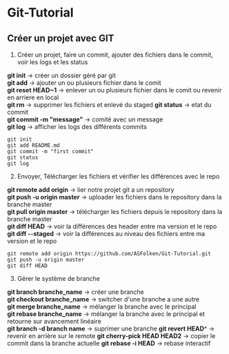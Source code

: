 ﻿# Git-Tutorial

## Créer un projet avec GIT

  1. Créer un projet, faire un commit, ajouter des fichiers dans le commit, voir les logs et les status
  
__git init__ -> créer un dossier géré par git     
__git add__ -> ajouter un ou plusieurs fichier dans le comit   
__git reset HEAD~1__ -> enlever un ou plusieurs fichier dans le comit ou revenir en arriere en local   
__git rm__ -> supprimer les fichiers et enlevé du staged 
__git status__ -> etat du commit       
__git commit -m "message"__ -> comité avec un message       
__git log__ -> afficher les logs des différents commits     

    git init
    git add README.md
    git commit -m "first commit"
    git status
    git log
    
  2.  Envoyer, Télécharger les fichiers et vérifier les différences avec le repo   
        
__git remote add origin__ -> lier notre projet git a un repository        
__git push -u origin master__ -> uploader les fichiers dans le repository dans la branche master         
__git pull origin master__ -> télécharger les fichiers depuis le repository dans la branche master         
__git diff HEAD__ -> voir la différences des header entre ma version et le repo      
__git diff --staged__ ->  voir la différences au niveau des fichiers entre ma version et le repo       
    
    git remote add origin https://github.com/ASFolken/Git-Tutorial.git
    git push -u origin master
    git diff HEAD
    
  3. Gérer le système de branche  
  
__git branch branche_name__ -> créer une branche       
__git checkout branche_name__ ->  switcher d'une branche a une autre  
__git merge branche_name__ -> mélanger la branche avec le principal                      
__git rebase branche_name__ -> mélanger la branche avec le principal et retourne sur avancement linéaire    
__git branch -d branch name__ -> suprimer une branche
__git revert HEAD^__ -> revenir en arrière sur le remote
__git cherry-pick HEAD HEAD2__ -> copier le commit dans la branche actuelle
__git rebase -i HEAD__ -> rebase interactif

